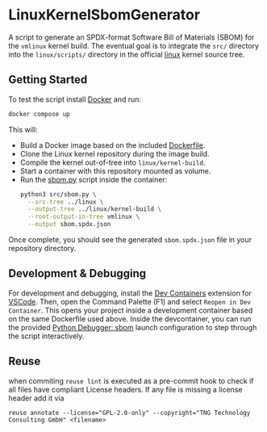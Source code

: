 <!--
SPDX-FileCopyrightText: 2025 TNG Technology Consulting GmbH

SPDX-License-Identifier: GPL-2.0-only
-->

# LinuxKernelSbomGenerator

A script to generate an SPDX-format Software Bill of Materials (SBOM) for the `vmlinux` kernel build.
The eventual goal is to integrate the `src/` directory into the `linux/scripts/` directory in the official [linux](https://git.kernel.org/pub/scm/linux/kernel/git/torvalds/linux.git/) kernel source tree.

## Getting Started

To test the script install [Docker](https://docs.docker.com/engine/install/ubuntu/#installation-methods) and run:
```bash
docker compose up
```
This will:
- Build a Docker image based on the included [Dockerfile](./Dockerfile).
- Clone the Linux kernel repository during the image build.
- Compile the kernel out-of-tree into `linux/kernel-build`.
- Start a container with this repository mounted as volume.
- Run the [sbom.py](./sbom.py) script inside the container:
  ```bash
  python3 src/sbom.py \
    --src-tree ../linux \
    --output-tree ../linux/kernel-build \
    --root-output-in-tree vmlinux \
    --output sbom.spdx.json
  ```
Once complete, you should see the generated `sbom.spdx.json` file in your repository directory.

## Development & Debugging

For development and debugging, install the [Dev Containers](https://marketplace.visualstudio.com/items?itemName=ms-vscode-remote.remote-containers) extension for [VSCode](https://code.visualstudio.com/). Then, open the Command Palette (F1) and select `Reopen in Dev Container`. This opens your project inside a development container based on the same Dockerfile used above.
Inside the devcontainer, you can run the provided [Python Debugger: sbom](./.vscode/launch.json) launch configuration to step through the script interactively.

## Reuse

when commiting `reuse lint` is executed as a pre-commit hook to check if all files have compliant License headers. If any file is missing a license header add it via 
```
reuse annotate --license="GPL-2.0-only" --copyright="TNG Technology Consulting GmbH" <filename>
```
